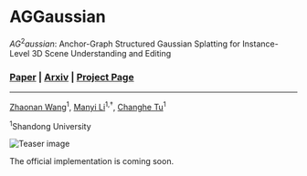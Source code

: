 <!--
 * @Author: DyllanElliia
 * @Date: 2025-07-29 20:02:19
 * @LastEditors: DyllanElliia
 * @LastEditTime: 2025-08-08 09:28:19
 * @Description: 
-->

# AGGaussian
$AG^2aussian$: Anchor-Graph Structured Gaussian Splatting for Instance-Level 3D Scene Understanding and Editing

<h3>
  <a href="https://arxiv.org/pdf/2508.01740"><strong>Paper</strong></a> | 
  <a href="https://arxiv.org/abs/2508.01740"><strong>Arxiv</strong></a> | 
  <a href="https://github.com/DyllanElliia/AGGaussian"><strong>Project Page</strong></a>
</h3>

---

[Zhaonan Wang](https://zhaonan.wang/)<sup>1</sup>, [Manyi Li](https://manyili12345.github.io/)<sup>1,†</sup>, [Changhe Tu](https://irc.cs.sdu.edu.cn/~chtu/index.html)<sup>1</sup>

<sup>1</sup>Shandong University

</div>

![Teaser image](assets/teaser.png)

The official implementation is coming soon.

